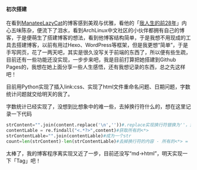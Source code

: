 #### 初次搭建

在看到[ManateeLazyCat](https://manateelazycat.github.io/index.html)的博客感到美观与优雅，看他的「[我人生的前28年](https://manateelazycat.github.io/life/2016/03/03/my-life-before-28-years.html)」内心五味陈杂，便流下了泪水，看到ArchLinux中文社区的小伙伴都拥有自己的博客，于是便萌生了搭建博客的想法，看到他博客结构简单，于是我想不用现成的工具去搭建博客，以前有用过Hexo、WordPress等框架，但是我更想“简单”，于是手写网页，花了一两天吧，其实是很久没写关于前端的东西了，所以便有些生疏，目前还有一些功能还没实现，一步步来吧，我是目前打算把她搭建到Github Pages的，我想在她上面分享一些人生感悟，还有我想记录的东西，总之先这样吧！

目前用Python实现了插入link:css、实现了html文件重命名问题、日期问题，字数统计问题就交给明天的我了。

字数统计已经实现了，没想到比想象中的难一些，去掉换行符什么的，想在这里记录一下代码

```python
strContent="".join(content.replace('\n',''))#.replace实现换行符替换为''，注：本身content也为str类型
contentLable = re.findall("<.*?>",content)#获取所有的<*>
strContentLable="".join(contentLable)#成为一个str
count=len(strContent)-len(strContentLable)#去掉换行符的内容 - 所有的<*> = 实际的字数
```

太棒了，我的博客程序离实现又近了一步，目前还没写“md->html”，明天实现一下「Tag」吧！
